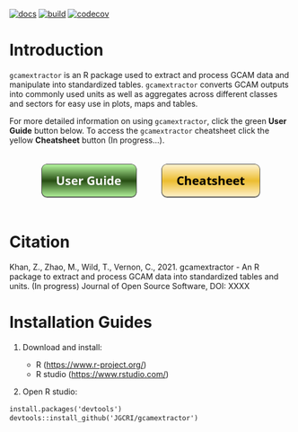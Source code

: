 [![docs](https://github.com/JGCRI/gcamextractor/actions/workflows/pkgdown.yaml/badge.svg?branch=main)](https://github.com/JGCRI/gcamextractor/actions/workflows/pkgdown.yaml)
[![build](https://github.com/JGCRI/gcamextractor/actions/workflows/build.yml/badge.svg?branch=main)](https://github.com/JGCRI/gcamextractor/actions/workflows/build.yml)
[![codecov](https://codecov.io/gh/JGCRI/gcamextractor/branch/main/graph/badge.svg?token=KXSIV6YGEN)](https://codecov.io/gh/JGCRI/gcamextractor)

<!-------------------------->
<!-------------------------->
# <a name="Introduction"></a>Introduction
<!-------------------------->
<!-------------------------->

`gcamextractor` is an R package used to extract and process GCAM data and manipulate into standardized tables. `gcamextractor` converts GCAM outputs into commonly used units as well as aggregates across different classes and sectors for easy use in plots, maps and tables.

For more detailed information on using `gcamextractor`, click the green **User Guide** button below. 
To access the `gcamextractor` cheatsheet click the yellow **Cheatsheet** button (In progress...).

<p align="center">
<a href="https://jgcri.github.io/gcamextractor/articles/vignette_readgcam.html" target="_blank"><img src="https://github.com/JGCRI/jgcricolors/blob/main/vignettes/button_user_guide.PNG?raw=true" alt="https://jgcri.github.io/rmap/articles/vignette_map.html" height="60" style="margin:20px"/></a>
<a href="https://jgcri.github.io/gcamextractor/cheatsheet.pdf" target="_blank"><img src="https://github.com/JGCRI/jgcricolors/blob/main/vignettes/button_cheatsheet.PNG?raw=true" alt="https://jgcri.github.io/gcamextractor/cheatsheet.pdf" height="60" style="margin:20px"/></a>
</p>


<!-------------------------->
<!-------------------------->
# <a name="Citation"></a>Citation
<!-------------------------->
<!-------------------------->

Khan, Z., Zhao, M., Wild, T., Vernon, C., 2021. gcamextractor - An R package to extract and process GCAM data into standardized tables and units. (In progress) Journal of Open Source Software, DOI: XXXX


<!-------------------------->
<!-------------------------->
# <a name="InstallationGuides"></a>Installation Guides
<!-------------------------->
<!-------------------------->

1. Download and install:

    - R (https://www.r-project.org/)
    - R studio (https://www.rstudio.com/)
    
    
2. Open R studio:

```
install.packages('devtools')
devtools::install_github('JGCRI/gcamextractor')
```
